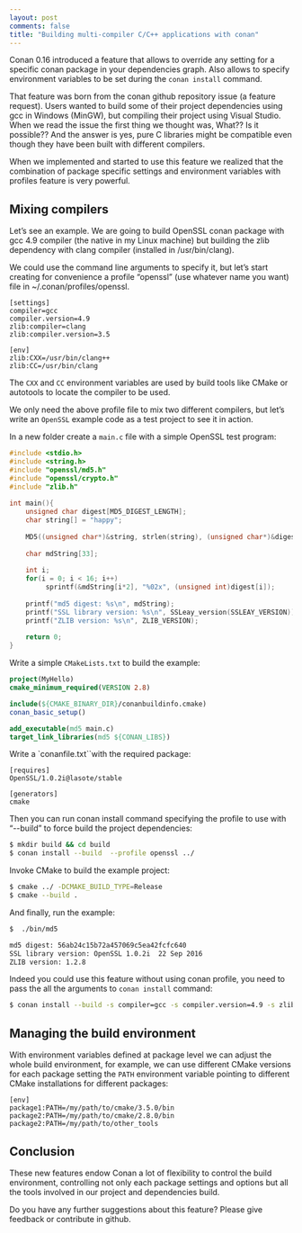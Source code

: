 ```yaml
---
layout: post
comments: false
title: "Building multi-compiler C/C++ applications with conan"
---
```


Conan 0.16 introduced a feature that allows to override any setting for a specific conan package in your dependencies graph. Also allows to specify environment variables to be set during the `conan install` command.

That feature was born from the conan github repository issue (a feature request). Users wanted to build some of their project dependencies using gcc in Windows (MinGW), but compiling their project using Visual Studio. When we read the issue the first thing we thought was, What?? Is it possible?? And the answer is yes, pure C libraries might be compatible even though they have been built with different compilers.


When we implemented and started to use this feature we realized that the combination of package specific settings and environment variables with profiles feature is very powerful.

Mixing compilers
----------------

Let’s see an example. We are going to build OpenSSL conan package with gcc 4.9 compiler (the native in my Linux machine) but building the zlib dependency with clang compiler (installed in /usr/bin/clang). 

We could use the command line arguments to specify it, but let’s start creating  for convenience a profile “openssl” (use whatever name you want) file in  ~/.conan/profiles/openssl.

```
[settings]
compiler=gcc
compiler.version=4.9
zlib:compiler=clang
zlib:compiler.version=3.5

[env]
zlib:CXX=/usr/bin/clang++
zlib:CC=/usr/bin/clang
```

The `CXX` and `CC` environment variables are used by build tools like CMake or autotools to locate the compiler to be used. 

We only need the above profile file to mix two different compilers, but let’s write an `OpenSSL` example code as a test project to see it in action.

In a new folder create a `main.c` file with a simple OpenSSL test program:

```cpp
#include <stdio.h>
#include <string.h>
#include "openssl/md5.h"
#include "openssl/crypto.h"
#include "zlib.h"
 
int main(){
    unsigned char digest[MD5_DIGEST_LENGTH];
    char string[] = "happy";
    
    MD5((unsigned char*)&string, strlen(string), (unsigned char*)&digest);    
 
    char mdString[33];
    
    int i;
    for(i = 0; i < 16; i++)
         sprintf(&mdString[i*2], "%02x", (unsigned int)digest[i]);
 
    printf("md5 digest: %s\n", mdString);
    printf("SSL library version: %s\n", SSLeay_version(SSLEAY_VERSION));
    printf("ZLIB version: %s\n", ZLIB_VERSION);
 
    return 0;
}
```

Write a simple `CMakeLists.txt` to build the example:

```cmake
project(MyHello)
cmake_minimum_required(VERSION 2.8)

include(${CMAKE_BINARY_DIR}/conanbuildinfo.cmake)
conan_basic_setup()

add_executable(md5 main.c)
target_link_libraries(md5 ${CONAN_LIBS})
```

Write a `conanfile.txt``with the required package:

```
[requires]
OpenSSL/1.0.2i@lasote/stable

[generators]
cmake
```

Then you can run conan install command specifying the profile to use with “--build” to force build the project dependencies:

```bash
$ mkdir build && cd build
$ conan install --build  --profile openssl ../
```


Invoke CMake to build the example project:

```bash
$ cmake ../ -DCMAKE_BUILD_TYPE=Release
$ cmake --build .
```

And finally, run the example:

```bash
$  ./bin/md5 

md5 digest: 56ab24c15b72a457069c5ea42fcfc640
SSL library version: OpenSSL 1.0.2i  22 Sep 2016
ZLIB version: 1.2.8

```

Indeed you could use this feature without using conan profile, you need to pass the all the arguments to `conan install` command:

```bash
$ conan install --build -s compiler=gcc -s compiler.version=4.9 -s zlib:compiler=clang -s zlib:compiler.version=3.5 -e zlib:CXX=/usr/bin/clang++ -e zlib:CC=/usr/bin/clang

```

Managing the build environment
------------------------------

With environment variables defined at package level we can adjust the whole build environment, for example, we can use different CMake versions for each package  setting the `PATH` environment variable pointing to different CMake installations for different packages:

```
[env]
package1:PATH=/my/path/to/cmake/3.5.0/bin
package2:PATH=/my/path/to/cmake/2.8.0/bin
package2:PATH=/my/path/to/other_tools
```


Conclusion
----------
These new features endow Conan a lot of flexibility to control the build environment, controlling not only each package settings and options but all the tools involved in our project and dependencies build.

Do you have any further suggestions about this feature? Please give feedback or contribute in github.
